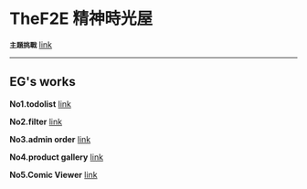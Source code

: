 # TheF2E 精神時光屋

**`主題挑戰`** [link](http://www.hexschool.com/2018/05/09/2018-05-09-the_f2e/)

---

**EG's works**
 ---

**No1.todolist** [link](https://pantomimeg.github.io/TheF2E/No1.todolist/index.html)

**No2.filter** [link](https://pantomimeg.github.io/TheF2E/No2.filter/index.html)

**No3.admin order** [link](https://pantomimeg.github.io/TheF2E/No3.admin_order/index.html)

**No4.product gallery** [link](https://pantomimeg.github.io/TheF2E/No4.product_gallery/)

**No5.Comic Viewer** [link](https://pantomimeg.github.io/TheF2E/No5.Comic_Viewer/)

